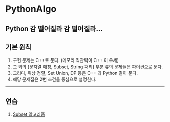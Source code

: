 # PythonAlgo
Python 감 떨어질라 감 떨어질라...
---
## 기본 원칙
1. 구현 문제는 C++로 푼다. (메모리 직관력이 C++ 이 우세)
2. 그 외의 {문자열 매칭, Subset, String 처리} 부분 류의 문제들은 파이썬으로 푼다.
3. 그리디, 위상 정렬, Set Union, DP 등은 C++ 과 Python 같이 푼다.
4. 해당 문제집은 2번 조건을 중심으로 설명한다.

---
## 연습
1. [Subset 알고리즘](1_subset.py)
